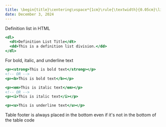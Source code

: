 ```yaml
---
title: \begin{title}\centering\vspace*{1cm}\rule{\textwidth}{0.05cm}\linebreak\vspace{0.5cm}{\Huge\bfseries Session 1 \par}\vspace{0.1cm}\hrule\end{title}
date: December 3, 2024
---
```


Definition list in HTML

```{.html .numberLines}
<dl>
  <dt>Definition List Title</dt>
  <dd>This is a definition list division.</dd>
</dl>
```

For bold, italic, and underline text

```{.html .numberLines }
<p><strong>This is bold text</strong></p>
<!-- OR -->
<p><b>This is bold text</b></p>

<p><em>This is italic text</em></p>
<!-- OR -->
<p><i>This is italic text</i></p>

<p><u>This is underline text</u></p>
```

Table footer is always placed in the bottom even if it's not in the bottom of the table code
